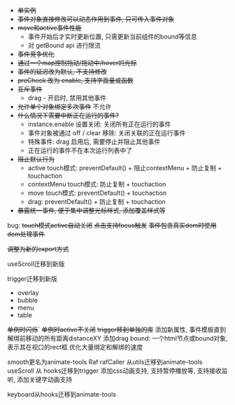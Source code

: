 - ~~单实例~~
- ~~事件对象直接修改可以动态作用到事件, 只可传入事件对象~~
- ~~move和active事件性能~~
  - 事件开始后才实时更新位置, 只需更新当前组件的bound等信息
  - 对 getBound api 进行限流
- ~~事件竞争优化~~
- ~~通过一个map控制拖动/拖动中/hover的光标~~
- ~~事件的延迟改为默认, 不支持修改~~
- ~~preCheck 改为 enable, 支持字面量或函数~~
- ~~互斥事件~~
  - drag - 开启时, 禁用其他事件
- ~~允许单个对象绑定多次事件~~ 不允许
- ~~什么情况下需要中断正在运行的事件?~~
  - instance.enable 设置关闭: 关闭所有正在运行的事件
  - 事件对象被通过 off / clear 移除: 关闭关联的正在运行事件
  - 特殊事件: drag 启用后, 需要停止并阻止其他事件
  - 正在运行的事件不在本次运行列表中了
- ~~阻止默认行为~~
  - active touch模式: preventDefault() + 阻止contextMenu + 防止复制 + touchaction
  - contextMenu touch模式: 防止复制 + touchaction
  - move touch模式: preventDefault() + touchaction
  - drag: preventDefault() + 防止复制 + touchaction
- ~~暴露统一事件, 便于集中调整光标样式, 添加覆盖样式等~~

bug: ~~touch模式active自动关闭~~
~~点击支持focus触发~~
~~事件包含真实dom时使用dom处理事件~~

~~调整为新的export方式~~

useScroll迁移到新版

trigger迁移到新版
- overlay
- bubble
- menu
- table

~~单例时闪烁~~`
~~单例时active不关闭~~
~~trigger移到单独的库~~
添加新属性, 事件模板直到解绑前移动的所有距离distanceXY
添加drag bound: 一个html节点或bound对象, 表示其在视口的rect框
优化大量绑定和解绑的速度

smooth更名为animate-tools
Raf  rafCaller  从utils迁移到animate-tools
useScroll 从 hooks迁移到trigger
添加css动画支持, 支持暂停播放等, 支持接收监听, 添加关键字动画支持

keyboard从hooks迁移到animate-tools